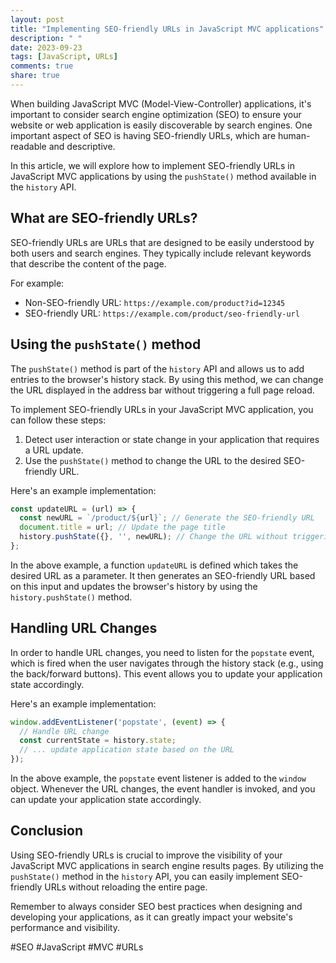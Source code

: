 ```yaml
---
layout: post
title: "Implementing SEO-friendly URLs in JavaScript MVC applications"
description: " "
date: 2023-09-23
tags: [JavaScript, URLs]
comments: true
share: true
---
```


When building JavaScript MVC (Model-View-Controller) applications, it's important to consider search engine optimization (SEO) to ensure your website or web application is easily discoverable by search engines. One important aspect of SEO is having SEO-friendly URLs, which are human-readable and descriptive.

In this article, we will explore how to implement SEO-friendly URLs in JavaScript MVC applications by using the `pushState()` method available in the `history` API.

## What are SEO-friendly URLs?

SEO-friendly URLs are URLs that are designed to be easily understood by both users and search engines. They typically include relevant keywords that describe the content of the page.

For example:
- Non-SEO-friendly URL: `https://example.com/product?id=12345`
- SEO-friendly URL: `https://example.com/product/seo-friendly-url`

## Using the `pushState()` method

The `pushState()` method is part of the `history` API and allows us to add entries to the browser's history stack. By using this method, we can change the URL displayed in the address bar without triggering a full page reload.

To implement SEO-friendly URLs in your JavaScript MVC application, you can follow these steps:

1. Detect user interaction or state change in your application that requires a URL update.
2. Use the `pushState()` method to change the URL to the desired SEO-friendly URL.

Here's an example implementation:

```javascript
const updateURL = (url) => {
  const newURL = `/product/${url}`; // Generate the SEO-friendly URL
  document.title = url; // Update the page title
  history.pushState({}, '', newURL); // Change the URL without triggering a page reload
};
```

In the above example, a function `updateURL` is defined which takes the desired URL as a parameter. It then generates an SEO-friendly URL based on this input and updates the browser's history by using the `history.pushState()` method.

## Handling URL Changes

In order to handle URL changes, you need to listen for the `popstate` event, which is fired when the user navigates through the history stack (e.g., using the back/forward buttons). This event allows you to update your application state accordingly.

Here's an example implementation:

```javascript
window.addEventListener('popstate', (event) => {
  // Handle URL change
  const currentState = history.state;
  // ... update application state based on the URL
});
```

In the above example, the `popstate` event listener is added to the `window` object. Whenever the URL changes, the event handler is invoked, and you can update your application state accordingly.

## Conclusion

Using SEO-friendly URLs is crucial to improve the visibility of your JavaScript MVC applications in search engine results pages. By utilizing the `pushState()` method in the `history` API, you can easily implement SEO-friendly URLs without reloading the entire page.

Remember to always consider SEO best practices when designing and developing your applications, as it can greatly impact your website's performance and visibility.

#SEO #JavaScript #MVC #URLs